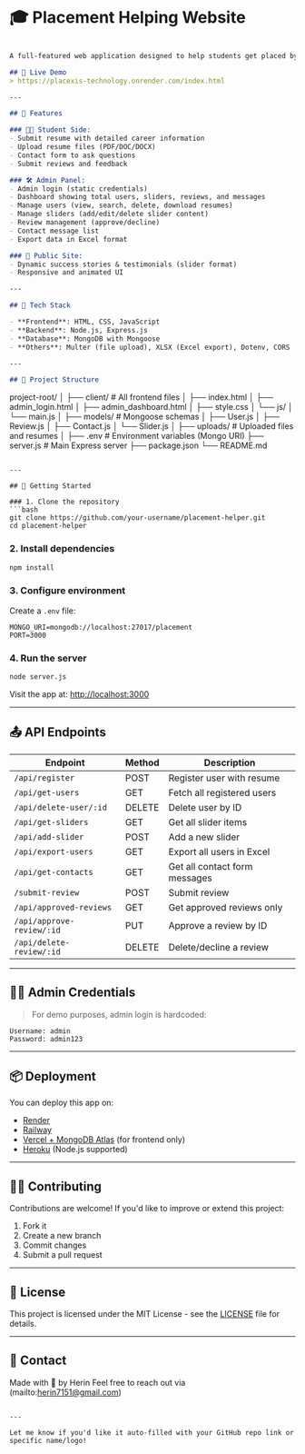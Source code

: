 
# 🎓 Placement Helping Website
```markdown

A full-featured web application designed to help students get placed by providing a platform for resume submission, review management, admin tools, and user engagement.

## 🔗 Live Demo
> https://placexis-technology.onrender.com/index.html

---

## 📌 Features

### 👨‍🎓 Student Side:
- Submit resume with detailed career information
- Upload resume files (PDF/DOC/DOCX)
- Contact form to ask questions
- Submit reviews and feedback

### 🛠️ Admin Panel:
- Admin login (static credentials)
- Dashboard showing total users, sliders, reviews, and messages
- Manage users (view, search, delete, download resumes)
- Manage sliders (add/edit/delete slider content)
- Review management (approve/decline)
- Contact message list
- Export data in Excel format

### 📢 Public Site:
- Dynamic success stories & testimonials (slider format)
- Responsive and animated UI

---

## 🧰 Tech Stack

- **Frontend**: HTML, CSS, JavaScript
- **Backend**: Node.js, Express.js
- **Database**: MongoDB with Mongoose
- **Others**: Multer (file upload), XLSX (Excel export), Dotenv, CORS

---

## 📁 Project Structure

```

project-root/
│
├── client/                  # All frontend files
│   ├── index.html
│   ├── admin\_login.html
│   ├── admin\_dashboard.html
│   ├── style.css
│   └── js/
│       └── main.js
│
├── models/                  # Mongoose schemas
│   ├── User.js
│   ├── Review\.js
│   ├── Contact.js
│   └── Slider.js
│
├── uploads/                 # Uploaded files and resumes
│
├── .env                     # Environment variables (Mongo URI)
├── server.js                # Main Express server
├── package.json
└── README.md

````

---

## 🚀 Getting Started

### 1. Clone the repository
```bash
git clone https://github.com/your-username/placement-helper.git
cd placement-helper
````

### 2. Install dependencies

```bash
npm install
```

### 3. Configure environment

Create a `.env` file:

```env
MONGO_URI=mongodb://localhost:27017/placement
PORT=3000
```

### 4. Run the server

```bash
node server.js
```

Visit the app at: [http://localhost:3000](http://localhost:3000)

---

## 📤 API Endpoints

| Endpoint                  | Method | Description                   |
| ------------------------- | ------ | ----------------------------- |
| `/api/register`           | POST   | Register user with resume     |
| `/api/get-users`          | GET    | Fetch all registered users    |
| `/api/delete-user/:id`    | DELETE | Delete user by ID             |
| `/api/get-sliders`        | GET    | Get all slider items          |
| `/api/add-slider`         | POST   | Add a new slider              |
| `/api/export-users`       | GET    | Export all users in Excel     |
| `/api/get-contacts`       | GET    | Get all contact form messages |
| `/submit-review`          | POST   | Submit review                 |
| `/api/approved-reviews`   | GET    | Get approved reviews only     |
| `/api/approve-review/:id` | PUT    | Approve a review by ID        |
| `/api/delete-review/:id`  | DELETE | Delete/decline a review       |

---

## 🧑‍💻 Admin Credentials

> For demo purposes, admin login is hardcoded:

```text
Username: admin
Password: admin123
```

---

## 📦 Deployment

You can deploy this app on:

* [Render](https://render.com/)
* [Railway](https://railway.app/)
* [Vercel + MongoDB Atlas](https://vercel.com/) (for frontend only)
* [Heroku](https://heroku.com/) (Node.js supported)

---

## 🙋‍♂️ Contributing

Contributions are welcome! If you'd like to improve or extend this project:

1. Fork it
2. Create a new branch
3. Commit changes
4. Submit a pull request

---

## 📄 License

This project is licensed under the MIT License - see the [LICENSE](LICENSE) file for details.

---

## 📧 Contact

Made with 💙 by Herin
Feel free to reach out via (mailto:herin7151@gmail.com)

```

---

Let me know if you'd like it auto-filled with your GitHub repo link or specific name/logo!
```
